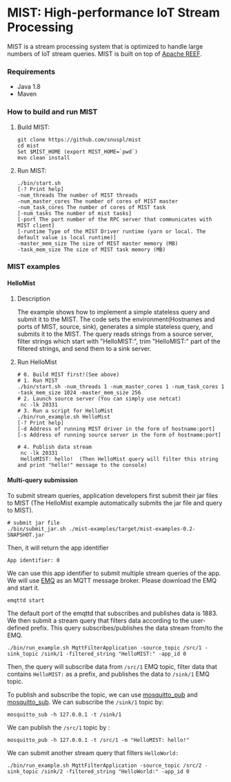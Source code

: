 MIST: High-performance IoT Stream Processing
====================================

MIST is a stream processing system that is optimized to handle large numbers of IoT stream queries. 
MIST is built on top of [Apache REEF](http://reef.apache.org/).

### Requirements
 - Java 1.8
 - Maven
 
### How to build and run MIST
1. Build MIST:

    ```
    git clone https://github.com/snuspl/mist
    cd mist
    Set $MIST_HOME (export MIST_HOME=`pwd`)
    mvn clean install
    ```

2. Run MIST:
 
    ```
    ./bin/start.sh
    [-? Print help]
    -num_threads The number of MIST threads
    -num_master_cores The number of cores of MIST master
    -num_task_cores The number of cores of MIST task 
    [-num_tasks The number of mist tasks]
    [-port The port number of the RPC server that communicates with MIST client]
    [-runtime Type of the MIST Driver runtime (yarn or local. The default value is local runtime)]
    -master_mem_size The size of MIST master memory (MB)
    -task_mem_size The size of MIST task memory (MB) 
    ```
    

### MIST examples
#### HelloMist

1. Description

    The example shows how to implement a simple stateless query and submit it to the MIST.
    The code sets the environment(Hostnames and ports of MIST, source, sink), generates a simple stateless query, and submits it to the MIST.
    The query reads strings from a source server, filter strings which start with "HelloMIST:", trim "HelloMIST:" part of the filtered strings, and send them to a sink server.

2. Run HelloMist

    ```
    # 0. Build MIST first!(See above)
    # 1. Run MIST
    ./bin/start.sh -num_threads 1 -num_master_cores 1 -num_task_cores 1 -task_mem_size 1024 -master_mem_size 256
    # 2. Launch source server (You can simply use netcat)
     nc -lk 20331
    # 3. Run a script for HelloMist
    ./bin/run_example.sh HelloMist
    [-? Print help]
    [-d Address of running MIST driver in the form of hostname:port]
    [-s Address of running source server in the form of hostname:port]

    # 4. Publish data stream 
     nc -lk 20331
     HelloMIST: hello!  (Then HelloMist query will filter this string and print "hello!" message to the console) 
    ```

#### Multi-query submission  

 To submit stream queries, application developers first submit their jar files to MIST (The HelloMist example automatically submits the jar file and query to MIST). 
   
```
# submit jar file
./bin/submit_jar.sh ./mist-examples/target/mist-examples-0.2-SNAPSHOT.jar
```

Then, it will return the app identifier

```
App identifier: 0
```

We can use this app identifier to submit multiple stream queries of the app. We will use [EMQ](http://www.emqttd.io) as an MQTT message broker. Please download the EMQ and start it. 
    
```
emqttd start
```
    
The default port of the emqttd that subscribes and publishes data is 1883. 
We then submit a stream query that filters data according to the user-defined prefix. This query subscribes/publishes the data stream from/to the EMQ.  

```
./bin/run_example.sh MqttFilterApplication -source_topic /src/1 -sink_topic /sink/1 -filtered_string "HelloMIST:" -app_id 0
```
    
Then, the query will subscribe data from `/src/1` EMQ topic, filter data that contains `HelloMIST:` as a prefix, and publishes the data to `/sink/1` EMQ topic.
    
To publish and subscribe the topic, we can use [mosquitto_pub](https://mosquitto.org/man/mosquitto_pub-1.html) and [mosquitto_sub](https://mosquitto.org/man/mosquitto_sub-1.html).
 We can subscribe the `/sink/1` topic by:   
 
```
mosquitto_sub -h 127.0.0.1 -t /sink/1
```
    
We can publish the `/src/1` topic by :
    
```
mosquitto_pub -h 127.0.0.1 -t /src/1 -m "HelloMIST: hello!"
```

We can submit another stream query that filters `HelloWorld:` 

```
./bin/run_example.sh MqttFilterApplication -source_topic /src/2 -sink_topic /sink/2 -filtered_string "HelloWorld:" -app_id 0
```
    
